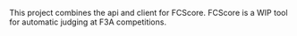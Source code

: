 This project combines the api and client for FCScore. FCScore is a WIP tool for automatic judging at F3A competitions.

